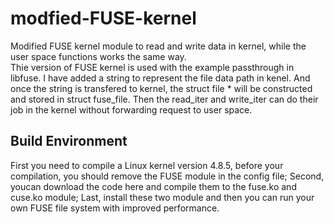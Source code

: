 # modfied-FUSE-kernel
Modified FUSE kernel module to read and write data in kernel, while the user space functions works the same way.  
Thie version of FUSE kernel is used with the example passthrough in libfuse. I have added a string to represent the file data path in kenel. And once the string is transfered to kernel, the struct file * will be constructed and stored in struct fuse_file. Then the read_iter and write_iter can do their job in the kernel without forwarding request to user space. 

## Build Environment
First you need to compile a Linux kernel version 4.8.5, before your compilation, you should remove the FUSE module in the config file;
Second, youcan download the code here and compile them to the fuse.ko and cuse.ko module;
Last, install these two module and then you can run your own FUSE file system with improved performance.
